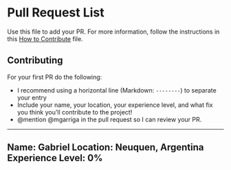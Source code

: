 # Pull Request List
Use this file to add your PR.
For more information, follow the instructions in this [How to Contribute](https://github.com/JacksonBates/pair-frontend/blob/master/CONTRIBUTING.md) file.

## Contributing
For your first PR do the following:
+ I recommend using a horizontal line (Markdown: `--------`) to separate your entry
+ Include your name, your location, your experience level, and what fix you think you'll contribute to the project!
+ @mention @mgarriga in the pull request so I can review your PR.


----------------------------------------
Name: Gabriel
Location: Neuquen, Argentina
Experience Level: 0%
----------------------------------------
